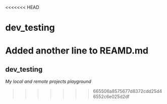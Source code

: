 <<<<<<< HEAD
# dev_testing
Added another line to REAMD.md
=======
## dev_testing

*My local and remote projects playground*
>>>>>>> 665506a8575677d8372cdd25d46552c6e025d2df
